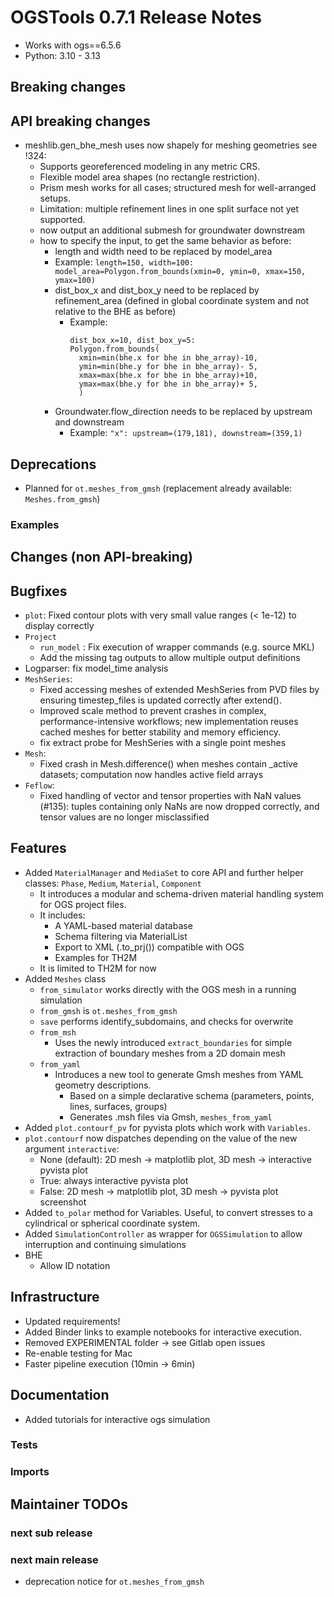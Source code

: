 # OGSTools 0.7.1 Release Notes

- Works with ogs==6.5.6
- Python: 3.10 - 3.13

## Breaking changes

## API breaking changes

- meshlib.gen_bhe_mesh uses now shapely for meshing geometries see !324:
  - Supports georeferenced modeling in any metric CRS.
  - Flexible model area shapes (no rectangle restriction).
  - Prism mesh works for all cases; structured mesh for well-arranged setups.
  - Limitation: multiple refinement lines in one split surface not yet supported.
  - now output an additional submesh for groundwater downstream
  - how to specify the input, to get the same behavior as before:
    - length and width need to be replaced by model_area
    - Example: `length=150, width=100: model_area=Polygon.from_bounds(xmin=0, ymin=0, xmax=150, ymax=100)`
    - dist_box_x and dist_box_y need to be replaced by refinement_area (defined in global coordinate system and not relative to the BHE as before)
      - Example:
        ```
        dist_box_x=10, dist_box_y=5:
        Polygon.from_bounds(
          xmin=min(bhe.x for bhe in bhe_array)-10,
          ymin=min(bhe.y for bhe in bhe_array)- 5,
          xmax=max(bhe.x for bhe in bhe_array)+10,
          ymax=max(bhe.y for bhe in bhe_array)+ 5,
          )
        ```
    - Groundwater.flow_direction needs to be replaced by upstream and downstream
      - Example: `"x": upstream=(179,181), downstream=(359,1)`

## Deprecations

- Planned for `ot.meshes_from_gmsh` (replacement already available: `Meshes.from_gmsh`)

### Examples

## Changes (non API-breaking)

## Bugfixes

- `plot`: Fixed contour plots with very small value ranges (\< 1e-12) to display correctly
- `Project`
  - `run_model` : Fix execution of wrapper commands (e.g. source MKL)
  - Add the missing tag outputs to allow multiple output definitions
- Logparser: fix model_time analysis
- `MeshSeries`:
  - Fixed accessing meshes of extended MeshSeries from PVD files by ensuring timestep_files is updated correctly after extend().
  - Improved scale method to prevent crashes in complex, performance-intensive workflows; new implementation reuses cached meshes for better stability and memory efficiency.
  - fix extract probe for MeshSeries with a single point meshes
- `Mesh`:
  - Fixed crash in Mesh.difference() when meshes contain \_active datasets; computation now handles active field arrays
- `Feflow`:
  - Fixed handling of vector and tensor properties with NaN values (#135): tuples containing only NaNs are now dropped correctly, and tensor values are no longer misclassified

## Features

- Added `MaterialManager` and `MediaSet` to core API and further helper classes: `Phase`, `Medium`, `Material`, `Component`
  - It introduces a modular and schema-driven material handling system for OGS project files.
  - It includes:
    - A YAML-based material database
    - Schema filtering via MaterialList
    - Export to XML (.to_prj()) compatible with OGS
    - Examples for TH2M
  - It is limited to TH2M for now
- Added `Meshes` class
  - `from_simulator` works directly with the OGS mesh in a running simulation
  - `from_gmsh` is `ot.meshes_from_gmsh`
  - `save` performs identify_subdomains, and checks for overwrite
  - `from_msh`
    - Uses the newly introduced `extract_boundaries` for simple extraction of boundary meshes from a 2D domain mesh
  - `from_yaml`
    - Introduces a new tool to generate Gmsh meshes from YAML geometry descriptions.
      - Based on a simple declarative schema (parameters, points, lines, surfaces, groups)
      - Generates .msh files via Gmsh, `meshes_from_yaml`
- Added `plot.contourf_pv` for pyvista plots which work with `Variables`.
- `plot.contourf` now dispatches depending on the value of the new argument `interactive`:
  - None (default): 2D mesh -> matplotlib plot, 3D mesh -> interactive pyvista plot
  - True: always interactive pyvista plot
  - False: 2D mesh -> matplotlib plot, 3D mesh -> pyvista plot screenshot
- Added `to_polar` method for Variables. Useful, to convert stresses to a cylindrical or spherical coordinate system.
- Added `SimulationController` as wrapper for `OGSSimulation` to allow interruption and continuing simulations
- BHE
  - Allow ID notation

## Infrastructure

- Updated requirements!
- Added Binder links to example notebooks for interactive execution.
- Removed EXPERIMENTAL folder -> see Gitlab open issues
- Re-enable testing for Mac
- Faster pipeline execution (10min -> 6min)

## Documentation

- Added tutorials for interactive ogs simulation

### Tests

### Imports

## Maintainer TODOs

### next sub release

### next main release

- deprecation notice for `ot.meshes_from_gmsh`
